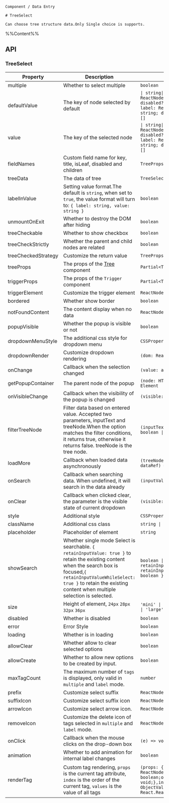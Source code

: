 `````
Component / Data Entry

# TreeSelect

Can choose tree structure data.Only Single choice is supports.
`````

%%Content%%

## API

### TreeSelect

|Property|Description|Type|DefaultValue|Version|
|---|---|---|---|---|
|multiple|Whether to select multiple|`boolean`|`-`|-|
|defaultValue|The key of node selected by default|`\| string\| string[]\| { label: ReactNode; value: string; disabled?: boolean }\| { label: ReactNode; value: string; disabled?: boolean }[]`|`-`|-|
|value|The key of the selected node|`\| string\| string[]\| { label: ReactNode; value: string; disabled?: boolean }\| { label: ReactNode; value: string; disabled?: boolean }[]`|`-`|-|
|fieldNames|Custom field name for key, title, isLeaf, disabled and children|`TreeProps['fieldNames']`|`DefaultFieldNames`|2.11.0|
|treeData|The data of tree|`TreeSelectDataType[]`|`-`|-|
|labelInValue|Setting value format.The default is `string`, when set to `true`, the value format will turn to: `{ label: string, value: string }`|`boolean`|`-`|-|
|unmountOnExit|Whether to destroy the DOM after hiding|`boolean`|`-`|-|
|treeCheckable|Whether to show checkbox|`boolean`|`-`|-|
|treeCheckStrictly|Whether the parent and child nodes are related|`boolean`|`-`|-|
|treeCheckedStrategy|Customize the return value|`TreeProps['checkedStrategy']`|`all`|-|
|treeProps|The props of the [Tree](/react/components/tree) component|`Partial<TreeProps>`|`-`|-|
|triggerProps|The props of the `Trigger` component|`Partial<TriggerProps>`|`-`|-|
|triggerElement|Customize the trigger element|`ReactNode`|`-`|-|
|bordered|Whether show border|`boolean`|`true`|-|
|notFoundContent|The content display when no data|`ReactNode`|`-`|-|
|popupVisible|Whether the popup is visible or not|`boolean`|`-`|-|
|dropdownMenuStyle|The additional css style for dropdown menu|`CSSProperties`|`-`|2.3.0|
|dropdownRender|Customize dropdown rendering|`(dom: ReactNode) => ReactNode`|`-`|2.3.0|
|onChange|Callback when the selection changed|`(value: any) => void`|`-`|-|
|getPopupContainer|The parent node of the popup|`(node: HTMLElement) => Element`|`-`|-|
|onVisibleChange|Callback when the visibility of the popup is changed|`(visible: boolean) => void`|`-`|-|
|filterTreeNode|Filter data based on entered value. Accepted two parameters, inputText and treeNode.When the option matches the filter conditions, it returns true, otherwise it returns false. treeNode is the tree node.|`(inputText, treeNode: any) => boolean \| void`|`-`|-|
|loadMore|Callback when loaded data asynchronously|`(treeNode: NodeProps, dataRef) => void`|`-`|-|
|onSearch|Callback when searching data. When undefined, it will search in the data already|`(inputValue: string) => void`|`-`|-|
|onClear|Callback when clicked clear, the parameter is the visible state of current dropdown|`(visible: boolean) => void`|`-`|-|
|style|Additional style|`CSSProperties`|`-`|-|
|className|Additional css class|`string \| string[]`|`-`|-|
|placeholder|Placeholder of element|`string`|`-`|-|
|showSearch|Whether single mode Select is searchable. `{ retainInputValue: true }` to retain the existing content when the search box is focused,`{ retainInputValueWhileSelect: true }` to retain the existing content when multiple selection is selected.|`boolean \| { retainInputValue?: boolean; retainInputValueWhileSelect?: boolean }`|`-`|-|
|size|Height of element, `24px` `28px` `32px` `36px`|`'mini' \| 'small' \| 'default' \| 'large'`|`-`|-|
|disabled|Whether is disabled|`boolean`|`-`|-|
|error|Error Style|`boolean`|`-`|-|
|loading|Whether is in loading|`boolean`|`-`|-|
|allowClear|Whether allow to clear selected options|`boolean`|`-`|-|
|allowCreate|Whether to allow new options to be created by input.|`boolean`|`-`|2.13.0|
|maxTagCount|The maximum number of `tags` is displayed, only valid in `multiple` and `label` mode.|`number`|`-`|-|
|prefix|Customize select suffix|`ReactNode`|`-`|2.11.0|
|suffixIcon|Customize select suffix icon|`ReactNode`|`-`|-|
|arrowIcon|Customize select arrow icon.|`ReactNode \| null`|`-`|-|
|removeIcon|Customize the delete icon of tags selected in `multiple` and `label` mode.|`ReactNode \| null`|`-`|-|
|onClick|Callback when the mouse clicks on the drop-down box|`(e) => void`|`-`|-|
|animation|Whether to add animation for internal label changes|`boolean`|`true`|2.15.0|
|renderTag|Custom tag rendering, `props` is the current tag attribute, `index` is the order of the current tag, `values` is the value of all tags|`(props: {value: any;label: ReactNode;closable: boolean;onClose: (event) => void;},index: number,values: ObjectValueType[]) => React.ReactNode`|`-`|index、values added in 2.15.0|
